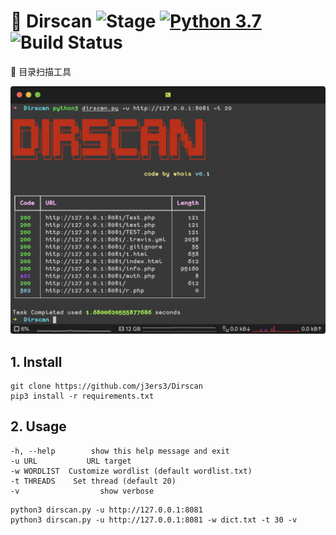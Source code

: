# 🍺 Dirscan ![Stage](https://img.shields.io/badge/Release-STABLE-brightgreen.svg)  [![Python 3.7](https://img.shields.io/badge/Python-3.7-yellow.svg)](http://www.python.org/download/) ![Build Status](https://img.shields.io/badge/Version-0.1-red.svg)

🎃 目录扫描工具

![-w690](media/15957398083981.jpg)

## 1. Install
```
git clone https://github.com/j3ers3/Dirscan
pip3 install -r requirements.txt
```

## 2. Usage
```
-h, --help        show this help message and exit
-u URL           URL target
-w WORDLIST  Customize wordlist (default wordlist.txt)
-t THREADS    Set thread (default 20)
-v                  show verbose
```

```
python3 dirscan.py -u http://127.0.0.1:8081
python3 dirscan.py -u http://127.0.0.1:8081 -w dict.txt -t 30 -v
```
